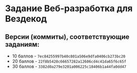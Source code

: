 # Задание Веб-разработка для Вездекод

## Версии (коммиты), соответствующие заданиям:

-   10 баллов - `7ec84255997b40c801a506e9dfa0406cb273bc20`
-   20 баллов - `22f8b5428c66657282a12606cd4c41da65f6c65f`
-   30 баллов - `3382d0a279e3201a006225c18406b1a44fa0dd47`
